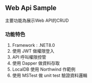 ## Web Api Sample

主要功能為展示Web API的CRUD

### 功能特色

1. Framework : .NET8.0
2. 使用 JWT 做權限登入
3. API 呼叫權限控管
4. 使用 Dapper 做資料存取
5. LocalDB 使用 Northwind 作範例
6. 使用 MSTest 做 unit test 驗證資料邏輯
